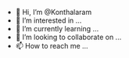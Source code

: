 - 👋 Hi, I’m @Konthalaram
- 👀 I’m interested in ...
- 🌱 I’m currently learning ...
- 💞️ I’m looking to collaborate on ...
- 📫 How to reach me ...

<!---
Konthalaram/Konthalaram is a ✨ special ✨ repository because its `README.md` (this file) appears on your GitHub profile.
You can click the Preview link to take a look at your changes.
--->
